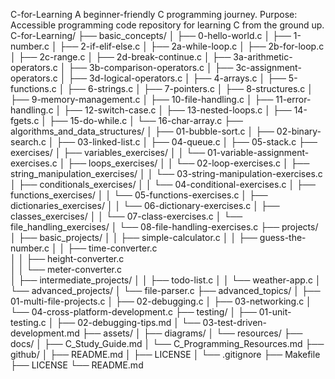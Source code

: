 C-for-Learning
A beginner-friendly C programming journey.
Purpose: Accessible programming code repository for learning C from the ground up.
C-for-Learning/
├── basic_concepts/
│   ├── 0-hello-world.c
│   ├── 1-number.c
│   ├── 2-if-elif-else.c
│   ├── 2a-while-loop.c
│   ├── 2b-for-loop.c
│   ├── 2c-range.c
│   ├── 2d-break-continue.c
│   ├── 3a-arithmetic-operators.c
│   ├── 3b-comparison-operators.c
│   ├── 3c-assignment-operators.c
│   ├── 3d-logical-operators.c
│   ├── 4-arrays.c
│   ├── 5-functions.c
│   ├── 6-strings.c
│   ├── 7-pointers.c
│   ├── 8-structures.c
│   ├── 9-memory-management.c
│   ├── 10-file-handling.c
│   ├── 11-error-handling.c
│   ├── 12-switch-case.c
│   ├── 13-nested-loops.c
│   ├── 14-fgets.c
│   ├── 15-do-while.c
│   └── 16-char-array.c
├── algorithms_and_data_structures/
│   ├── 01-bubble-sort.c
│   ├── 02-binary-search.c
│   ├── 03-linked-list.c
│   ├── 04-queue.c
│   ├── 05-stack.c
├── exercises/
│   ├── variables_exercises/
│   │   └── 01-variable-assignment-exercises.c
│   ├── loops_exercises/
│   │   └── 02-loop-exercises.c
│   ├── string_manipulation_exercises/
│   │   └── 03-string-manipulation-exercises.c
│   ├── conditionals_exercises/
│   │   └── 04-conditional-exercises.c
│   ├── functions_exercises/
│   │   └── 05-functions-exercises.c
│   ├── dictionaries_exercises/
│   │   └── 06-dictionary-exercises.c
│   ├── classes_exercises/
│   │   └── 07-class-exercises.c
│   └── file_handling_exercises/
│       └── 08-file-handling-exercises.c
├── projects/
│   ├── basic_projects/
│   │   ├── simple-calculator.c
│   │   ├── guess-the-number.c
│   │   ├── time-converter.c          
│   │   ├── height-converter.c        
│   │   └── meter-converter.c         
│   ├── intermediate_projects/
│   │   ├── todo-list.c
│   │   └── weather-app.c
│   └── advanced_projects/
│       └── file-parser.c
├── advanced_topics/
│   ├── 01-multi-file-projects.c
│   ├── 02-debugging.c
│   ├── 03-networking.c
│   └── 04-cross-platform-development.c
├── testing/
│   ├── 01-unit-testing.c
│   ├── 02-debugging-tips.md
│   └── 03-test-driven-development.md
├── assets/
│   ├── diagrams/
│   └── resources/
├── docs/
│   ├── C_Study_Guide.md
│   └── C_Programming_Resources.md
├── github/
│   ├── README.md
│   ├── LICENSE
│   └── .gitignore
├── Makefile
├── LICENSE
└── README.md
